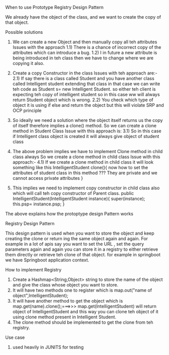 When to use Prototype Registry Design Pattern

We already have the object of the class, and we want to create the copy of that object.

Possible solutions 
1) We can create a new Object and then manually copy all teh attributes
   Issues with the approach
   1.1) There is a chance of incorrect copy of the attributes which can introduce a bug.
   1.2) I in future a new attribute is being introduced in teh class then we have to change where we are copying it also.

2) Create a copy Constructor in the class 
   Issues with teh approach are:- 
   2.1) If say there is a class called Student and you have another class called Intelligent student extending that class
        in that case we can write teh code as Student s= new Intelligent Student.
        so either teh client is expecting teh copy of intelligent student so in this case ww will always return 
        Student object which is wrong.
        2.2) You check which type of object it is using if else and return the object but this will violate SRP and OCP principle

3) So ideally we need a solution where the object itself returns us the copy of itself therefore implies a clone() method.
   So we can create a clone method in Student Class 
   Issue with this approach is:
   3.1) So in this case if Intelligent class object is created it will always give object of student class 

4) The above problem implies we have to implement Clone method in child class always 
   So we create a clone method in child class 
   Issue with this approach:-
   4.1) If we create a clone method in child class it will look something like this 
       IntelligentStudent clone(){ 
       now how to set the attributes of student class in this method ??? They are private and we cannot access private attributes 
       }
5) This implies we need to implement copy constructor in child class also which will call teh copy constructor of Parent class.
   public IntelligentStudent(IntelligentStudent instance){
          super(instance);
         this.psp= instance.psp;
   }

The above explains how the protoptype design Pattern works 

Registry Design Pattern 

This design pattern is used when you want to store the object and keep creating the clone or return ing the same object again and again.
For example in a lot of apis say you want to set the URL , set the query parameters again and again 
you can store it in a registry to either retrieve them directly or retrieve teh clone of that object. for example in springboot we have 
Springboot application context.

How to implement Registry 

1) Create a Hashmap<String,Object> string to store the name of the object and give the class whose object you want to store.
2) It will have two methods one to register which is map.out("name of object",IntelligentStudent);
3) It will have another method to get the object which is map.get(name).clone();===>>> map.get(IntelligentStudent) will return object of IntelligentStudent 
   and this way you can clone teh object of it using clone method present in Intelligent Student.
4) The clone method should be implemented to get the clone from teh registry.

Use case
1) used heavily in JUNITS for testing 